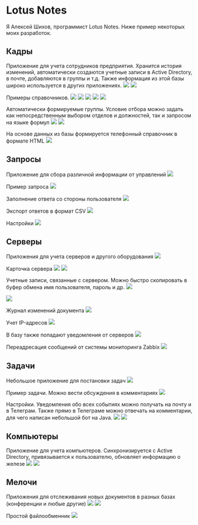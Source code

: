 # Lotus Notes

Я Алексей Шихов, программист Lotus Notes. Ниже пример некоторых моих разработок.

## Кадры

Приложение для учета сотрудников предприятия. Хранится история изменений, автоматически создаются учетные записи в Active Directory, в почте, добавляются в группы и т.д. Также информация из этой базы широко используется в других приложениях.
![](emp01.png)
![](emp02.png)

Примеры справочников.
![](emp03.png)
![](emp04.png)
![](emp05.png)
![](emp06.png)
![](emp07.png)

Автоматически формируемые группы. Условие отбора можно задать как непосредственным выбором отделов и должностей, так и запросом на языке формул
![](emp08.png)
![](emp09.png)

На основе данных из базы формируется телефонный справочник в формате HTML
![](emp10.png)

## Запросы

Приложение для сбора различной информации от управлений
![](zapros02.png)

Пример запроса
![](zapros03.png)

Заполнение ответа со стороны пользователя
![](zapros04.png)

Экспорт ответов в формат CSV
![](zapros05.png)

Настройки
![](zapros06.png)

## Серверы

Приложения для учета серверов и другого оборудования
![](srv00.png)

Карточка сервера
![](srv01.png)
![](srv02.png)

Учетные записи, связанные с сервером. Можно быстро скопировать в буфер обмена имя пользователя, пароль и др.
![](srv03.png)

![](srv04.png)

Журнал изменений документа
![](srv05.png)

Учет IP-адресов
![](srv06.png)

В базу также попадают уведомления от серверов
![](srv07.png)

Переадресация сообщений от системы мониторинга Zabbix
![](srv08.png)

## Задачи

Небольшое приложение для постановки задач
![](tasks01.png)

Пример задачи. Можно вести обсуждения в комментариях
![](tasks02.png)

Настройки. Уведомления обо всех событиях можно получать на почту и в Телеграм. Также прямо в Телеграме можно отвечать на комментарии, для чего написан небольшой бот на Java.
![](tasks03.png)
![](tasks04.png)

## Компьютеры

Приложение для учета компьютеров. Синхронизируется с Active Directory, привязывается к пользователю, обновляет информацию о железе
![](comps01.png)
![](comps02.png)

## Мелочи

Приложения для отслеживания новых документов в разных базах (конференции и любые другие)
![](mon01.png)
![](mon02.png)

Простой файлообменник
![](file01.png)
